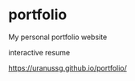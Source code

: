 # portfolio

My personal portfolio website

interactive resume

https://uranussg.github.io/portfolio/

